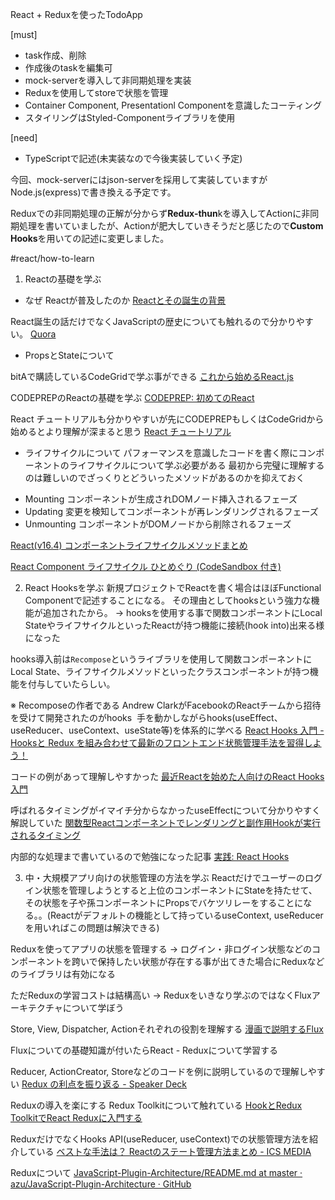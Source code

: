 React + Reduxを使ったTodoApp

[must]
- task作成、削除
- 作成後のtaskを編集可
- mock-serverを導入して非同期処理を実装
- Reduxを使用してstoreで状態を管理
- Container Component, Presentationl Componentを意識したコーティング
- スタイリングはStyled-Componentライブラリを使用

[need]
- TypeScriptで記述(未実装なので今後実装していく予定)

今回、mock-serverにはjson-serverを採用して実装していますがNode.js(express)で書き換える予定です。

Reduxでの非同期処理の正解が分からず**Redux-thun**kを導入してActionに非同期処理を書いていましたが、Actionが肥大していきそうだと感じたので**Custom Hooks**を用いての記述に変更しました。


#react/how-to-learn

1. Reactの基礎を学ぶ

* なぜ Reactが普及したのか
[Reactとその誕生の背景](https://www.youtube.com/watch?v=MC7uOm04NOk)

React誕生の話だけでなくJavaScriptの歴史についても触れるので分かりやすい。
[Quora](https://jp.quora.com/react%E3%81%AE%E5%9F%BA%E6%9C%AC%E3%81%8Cnode-js%E3%81%A0%E3%81%A8%E8%81%9E%E3%81%84%E3%81%9F%E3%81%AE%E3%81%A7%E3%81%99%E3%81%8C%E3%81%A9%E3%81%86%E3%81%84%E3%81%86%E3%81%93%E3%81%A8%E3%81%A7%E3%81%99%E3%81%8B-)

* PropsとStateについて

bitAで購読しているCodeGridで学ぶ事ができる
[これから始めるReact.js](https://www.codegrid.net/series/2016-react)

CODEPREPのReactの基礎を学ぶ
[CODEPREP: 初めてのReact](https://codeprep.jp/books/104)

React チュートリアルも分かりやすいが先にCODEPREPもしくはCodeGridから始めるとより理解が深まると思う
[React チュートリアル](https://ja.reactjs.org/tutorial/tutorial.html)

* ライフサイクルについて
パフォーマンスを意識したコードを書く際にコンポーネントのライフサイクルについて学ぶ必要がある
最初から完璧に理解するのは難しいのでざっくりとどういったメソッドがあるのかを抑えておく

- Mounting
コンポーネントが生成されDOMノード挿入されるフェーズ
- Updating
変更を検知してコンポーネントが再レンダリングされるフェーズ
- Unmounting
コンポーネントがDOMノードから削除されるフェーズ

[React(v16.4) コンポーネントライフサイクルメソッドまとめ](https://qiita.com/Julia0709/items/3c3fc8d29fd2e56ed7a9)

[React Component ライフサイクル ひとめぐり (CodeSandbox 付き)](https://iktakahiro.hatenablog.com/entry/2018/05/28/123000)


2. React Hooksを学ぶ
新規プロジェクトでReactを書く場合はほぼFunctional Componentで記述することになる。
その理由としてhooksという強力な機能が追加されたから。
→ hooksを使用する事で関数コンポーネントにLocal StateやライフサイクルといったReactが持つ機能に接続(hook into)出来る様になった

hooks導入前は`Recompose`というライブラリを使用して関数コンポーネントにLocal State、ライフサイクルメソッドといったクラスコンポーネントが持つ機能を付与していたらしい。

※ Recomposeの作者である Andrew ClarkがFacebookのReactチームから招待を受けて開発されたのがhooks
 手を動かしながらhooks(useEffect、useReducer、useContext、useState等)を体系的に学べる
[React Hooks 入門 - Hooksと Redux を組み合わせて最新のフロントエンド状態管理手法を習得しよう！](https://www.udemy.com/course/react-hooks-101/)

コードの例があって理解しやすかった
[最近Reactを始めた人向けのReact Hooks入門](https://sbfl.net/blog/2019/11/12/react-hooks-introduction/)

呼ばれるタイミングがイマイチ分からなかったuseEffectについて分かりやすく解説していた
[関数型Reactコンポーネントでレンダリングと副作用Hookが実行されるタイミング](https://www.hypertextcandy.com/when-hook-is-called)

内部的な処理まで書いているので勉強になった記事
[実践: React Hooks](https://mizchi.hatenablog.com/entry/2019/02/08/154010)

3. 中・大規模アプリ向けの状態管理の方法を学ぶ
Reactだけでユーザーのログイン状態を管理しようとすると上位のコンポーネントにStateを持たせて、その状態を子や孫コンポーネントにPropsでバケツリレーをすることになる。。(Reactがデフォルトの機能として持っているuseContext, useReducerを用いればこの問題は解決できる)

Reduxを使ってアプリの状態を管理する
→ ログイン・非ログイン状態などのコンポーネントを跨いで保持したい状態が存在する事が出てきた場合にReduxなどのライブラリは有効になる

ただReduxの学習コストは結構高い
→ Reduxをいきなり学ぶのではなくFluxアーキテクチャについて学ぼう

Store, View, Dispatcher, Actionそれぞれの役割を理解する
[漫画で説明するFlux](https://medium.com/samyamashita/%E6%BC%AB%E7%94%BB%E3%81%A7%E8%AA%AC%E6%98%8E%E3%81%99%E3%82%8B-flux-1a219e50232b)

Fluxについての基礎知識が付いたらReact - Reduxについて学習する

Reducer,  ActionCreator, Storeなどのコードを例に説明しているので理解しやすい
[Redux の利点を振り返る - Speaker Deck](https://speakerdeck.com/takefumiyoshii/redux-falseli-dian-wozhen-rifan-ru)

Reduxの導入を楽にする Redux Toolkitについて触れている
[HookとRedux ToolkitでReact Reduxに入門する](https://www.hypertextcandy.com/learn-react-redux-with-hooks-and-redux-starter-kit)

ReduxだけでなくHooks API(useReducer, useContext)での状態管理方法を紹介している
[ベストな手法は？ Reactのステート管理方法まとめ - ICS MEDIA](https://ics.media/entry/200409/)

Reduxについて
[JavaScript-Plugin-Architecture/README.md at master · azu/JavaScript-Plugin-Architecture · GitHub](https://github.com/azu/JavaScript-Plugin-Architecture/blob/master/ja/Redux/README.md)
